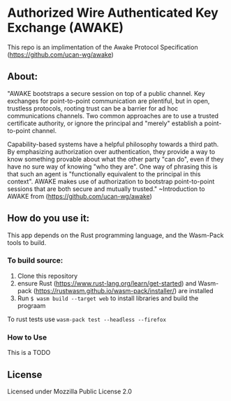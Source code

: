 # Authorized Wire Authenticated Key Exchange (AWAKE)
This repo is an implimentation of the Awake Protocol Specification (https://github.com/ucan-wg/awake)

## About:
"AWAKE bootstraps a secure session on top of a public channel. Key exchanges for point-to-point communication are plentiful, but in open, trustless protocols, rooting trust can be a barrier for ad hoc communications channels. Two common approaches are to use a trusted certificate authority, or ignore the principal and "merely" establish a point-to-point channel.

Capability-based systems have a helpful philosophy towards a third path. By emphasizing authorization over authentication, they provide a way to know something provable about what the other party "can do", even if they have no sure way of knowing "who they are". One way of phrasing this is that such an agent is "functionally equivalent to the principal in this context". AWAKE makes use of authorization to bootstrap point-to-point sessions that are both secure and mutually trusted." ~Introduction to AWAKE from (https://github.com/ucan-wg/awake)

## How do you use it:

This app depends on the Rust programming language, and the Wasm-Pack tools to build.

### To build source:
1. Clone this repository
1. ensure Rust (https://www.rust-lang.org/learn/get-started) and Wasm-pack (https://rustwasm.github.io/wasm-pack/installer/) are installed
1. Run `$ wasm build --target web` to install libraries and build the prograam

To rust tests use `wasm-pack test --headless --firefox`

### How to Use
This is a TODO

## License
Licensed under Mozzilla Public License 2.0